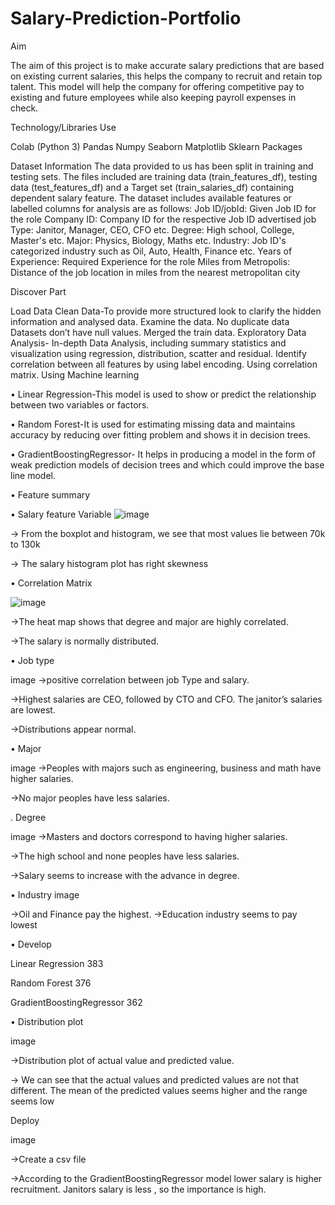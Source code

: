 # Salary-Prediction-Portfolio
 Aim

The aim of this project is to make accurate salary predictions that are based on existing current salaries, this helps the company to recruit and retain top talent. This model will help the company for offering competitive pay to existing and future employees while also keeping payroll expenses in check.


Technology/Libraries Use

Colab (Python 3)
Pandas
Numpy
Seaborn
Matplotlib
Sklearn Packages


Dataset Information
The data provided to us has been split in training and testing sets. The files included are training data (train_features_df), testing data (test_features_df) and a Target set (train_salaries_df) containing dependent salary feature.
The dataset includes available features or labelled columns for analysis are as follows:
Job ID/jobId: Given Job ID for the role
Company ID: Company ID for the respective Job ID advertised
job Type: Janitor, Manager, CEO, CFO etc.
Degree: High school, College, Master's etc.
Major: Physics, Biology, Maths etc.
Industry: Job ID's categorized industry such as Oil, Auto, Health, Finance etc.
Years of Experience: Required Experience for the role
Miles from Metropolis: Distance of the job location in miles from the nearest metropolitan city


Discover Part

Load Data
Clean Data-To provide more structured look to clarify the hidden information and analysed data.
Examine the data.
No duplicate data
Datasets don’t have null values.
Merged the train data.
Exploratory Data Analysis- In-depth Data Analysis, including summary statistics and visualization using regression, distribution, scatter and residual.
Identify correlation between all features by using label encoding.
Using correlation matrix.
Using Machine learning

• Linear Regression-This model is used to show or predict the relationship between two variables or factors.

• Random Forest-It is used for estimating missing data and maintains accuracy by reducing over fitting problem and shows it in decision trees.

• GradientBoostingRegressor- It helps in producing a model in the form of weak prediction models of decision trees and which could improve the base line model.

• Feature summary

• Salary feature Variable
![image](https://user-images.githubusercontent.com/74996807/101258277-73093900-36ef-11eb-90f6-7fa3240d532d.png)



-> From the boxplot and histogram, we see that most values lie between 70k to 130k

-> The salary histogram plot has right skewness



• Correlation Matrix

![image](https://user-images.githubusercontent.com/74996807/101258541-1f97ea80-36f1-11eb-92ca-ef1bf16a4af6.png)


->The heat map shows that degree and major are highly correlated.

->The salary is normally distributed.


• Job type

image
->positive correlation between job Type and salary.

->Highest salaries are CEO, followed by CTO and CFO. The janitor’s salaries are lowest.

->Distributions appear normal.


• Major

image
->Peoples with majors such as engineering, business and math have higher salaries.

->No major peoples have less salaries.

. Degree

image
->Masters and doctors correspond to having higher salaries.

->The high school and none peoples have less salaries.

->Salary seems to increase with the advance in degree.


• Industry
image

->Oil and Finance pay the highest.
->Education industry seems to pay lowest
 
• Develop

Linear Regression 383

Random Forest 376

GradientBoostingRegressor 362

• Distribution plot

image

->Distribution plot of actual value and predicted value.

-> We can see that the actual values and predicted values are not that different. The mean of the predicted values seems higher and the range seems low
 
Deploy

image

->Create a csv file

->According to the GradientBoostingRegressor model lower salary is higher recruitment. Janitors salary is less , so the importance is high.
